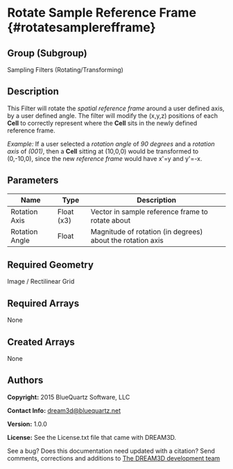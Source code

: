 Rotate Sample Reference Frame {#rotatesamplerefframe}
=============

## Group (Subgroup) ##
Sampling Filters (Rotating/Transforming)

## Description ##
This Filter will rotate the *spatial reference frame* around a user defined axis, by a user defined angle.  The filter will modify the (x,y,z) positions of each **Cell** to correctly represent where the **Cell** sits in the newly defined reference frame.  

*Example:* 
If a user selected a *rotation angle* of *90 degrees* and a *rotation axis* of *(001)*, then a **Cell** sitting at (10,0,0) would be transformed to (0,-10,0), since the new *reference frame* would have x'=y and y'=-x.   

## Parameters ##
| Name | Type | Description |
|------|------|------|
| Rotation Axis | Float (x3) | Vector in sample reference frame to rotate about |
| Rotation Angle | Float | Magnitude of rotation (in degrees) about the rotation axis |

## Required Geometry ##
Image / Rectilinear Grid

## Required Arrays ##
None

## Created Arrays ##
None

## Authors ##
**Copyright:** 2015 BlueQuartz Software, LLC

**Contact Info:** dream3d@bluequartz.net

**Version:** 1.0.0

**License:**  See the License.txt file that came with DREAM3D.




See a bug? Does this documentation need updated with a citation? Send comments, corrections and additions to [The DREAM3D development team](mailto:dream3d@bluequartz.net?subject=Documentation%20Correction)

